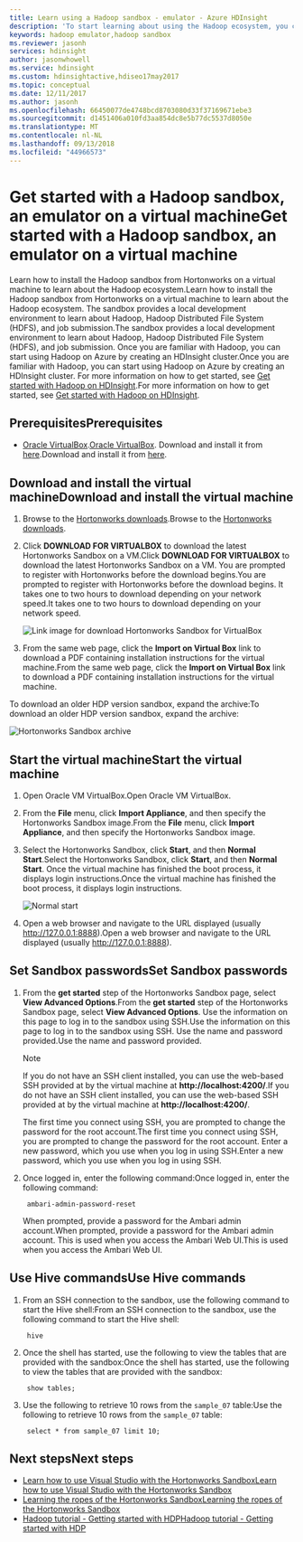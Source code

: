```yaml
---
title: Learn using a Hadoop sandbox - emulator - Azure HDInsight
description: 'To start learning about using the Hadoop ecosystem, you can set up a Hadoop sandbox from Hortonworks on an Azure virtual machine. '
keywords: hadoop emulator,hadoop sandbox
ms.reviewer: jasonh
services: hdinsight
author: jasonwhowell
ms.service: hdinsight
ms.custom: hdinsightactive,hdiseo17may2017
ms.topic: conceptual
ms.date: 12/11/2017
ms.author: jasonh
ms.openlocfilehash: 66450077de4748bcd8703080d33f37169671ebe3
ms.sourcegitcommit: d1451406a010fd3aa854dc8e5b77dc5537d8050e
ms.translationtype: MT
ms.contentlocale: nl-NL
ms.lasthandoff: 09/13/2018
ms.locfileid: "44966573"
---
```

# <a name="get-started-with-a-hadoop-sandbox-an-emulator-on-a-virtual-machine"></a><span data-ttu-id="129d6-104">Get started with a Hadoop sandbox, an emulator on a virtual machine</span><span class="sxs-lookup"><span data-stu-id="129d6-104">Get started with a Hadoop sandbox, an emulator on a virtual machine</span></span>

<span data-ttu-id="129d6-105">Learn how to install the Hadoop sandbox from Hortonworks on a virtual machine to learn about the Hadoop ecosystem.</span><span class="sxs-lookup"><span data-stu-id="129d6-105">Learn how to install the Hadoop sandbox from Hortonworks on a virtual machine to learn about the Hadoop ecosystem.</span></span> <span data-ttu-id="129d6-106">The sandbox provides a local development environment to learn about Hadoop, Hadoop Distributed File System (HDFS), and job submission.</span><span class="sxs-lookup"><span data-stu-id="129d6-106">The sandbox provides a local development environment to learn about Hadoop, Hadoop Distributed File System (HDFS), and job submission.</span></span> <span data-ttu-id="129d6-107">Once you are familiar with Hadoop, you can start using Hadoop on Azure by creating an HDInsight cluster.</span><span class="sxs-lookup"><span data-stu-id="129d6-107">Once you are familiar with Hadoop, you can start using Hadoop on Azure by creating an HDInsight cluster.</span></span> <span data-ttu-id="129d6-108">For more information on how to get started, see [Get started with Hadoop on HDInsight](apache-hadoop-linux-tutorial-get-started.md).</span><span class="sxs-lookup"><span data-stu-id="129d6-108">For more information on how to get started, see [Get started with Hadoop on HDInsight](apache-hadoop-linux-tutorial-get-started.md).</span></span>

## <a name="prerequisites"></a><span data-ttu-id="129d6-109">Prerequisites</span><span class="sxs-lookup"><span data-stu-id="129d6-109">Prerequisites</span></span>
* <span data-ttu-id="129d6-110">[Oracle VirtualBox](https://www.virtualbox.org/).</span><span class="sxs-lookup"><span data-stu-id="129d6-110">[Oracle VirtualBox](https://www.virtualbox.org/).</span></span> <span data-ttu-id="129d6-111">Download and install it from [here](https://www.virtualbox.org/wiki/Downloads).</span><span class="sxs-lookup"><span data-stu-id="129d6-111">Download and install it from [here](https://www.virtualbox.org/wiki/Downloads).</span></span>



## <a name="download-and-install-the-virtual-machine"></a><span data-ttu-id="129d6-112">Download and install the virtual machine</span><span class="sxs-lookup"><span data-stu-id="129d6-112">Download and install the virtual machine</span></span>
1. <span data-ttu-id="129d6-113">Browse to the [Hortonworks downloads](http://hortonworks.com/downloads/#sandbox).</span><span class="sxs-lookup"><span data-stu-id="129d6-113">Browse to the [Hortonworks downloads](http://hortonworks.com/downloads/#sandbox).</span></span>

2. <span data-ttu-id="129d6-114">Click **DOWNLOAD FOR VIRTUALBOX** to download the latest Hortonworks Sandbox on a VM.</span><span class="sxs-lookup"><span data-stu-id="129d6-114">Click **DOWNLOAD FOR VIRTUALBOX** to download the latest Hortonworks Sandbox on a VM.</span></span> <span data-ttu-id="129d6-115">You are prompted to register with Hortonworks before the download begins.</span><span class="sxs-lookup"><span data-stu-id="129d6-115">You are prompted to register with Hortonworks before the download begins.</span></span> <span data-ttu-id="129d6-116">It takes one to two hours to download depending on your network speed.</span><span class="sxs-lookup"><span data-stu-id="129d6-116">It takes one to two hours to download depending on your network speed.</span></span>
   
    ![Link image for download Hortonworks Sandbox for VirtualBox](./media/apache-hadoop-emulator-get-started/download-sandbox.png)
3. <span data-ttu-id="129d6-118">From the same web page, click the **Import on Virtual Box** link to download a PDF containing installation instructions for the virtual machine.</span><span class="sxs-lookup"><span data-stu-id="129d6-118">From the same web page, click the **Import on Virtual Box** link to download a PDF containing installation instructions for the virtual machine.</span></span>

<span data-ttu-id="129d6-119">To download an older HDP version sandbox, expand the archive:</span><span class="sxs-lookup"><span data-stu-id="129d6-119">To download an older HDP version sandbox, expand the archive:</span></span>

![Hortonworks Sandbox archive](./media/apache-hadoop-emulator-get-started/hortonworks-sandbox-archive.png)


## <a name="start-the-virtual-machine"></a><span data-ttu-id="129d6-121">Start the virtual machine</span><span class="sxs-lookup"><span data-stu-id="129d6-121">Start the virtual machine</span></span>

1. <span data-ttu-id="129d6-122">Open Oracle VM VirtualBox.</span><span class="sxs-lookup"><span data-stu-id="129d6-122">Open Oracle VM VirtualBox.</span></span>
2. <span data-ttu-id="129d6-123">From the **File** menu, click **Import Appliance**, and then specify the Hortonworks Sandbox image.</span><span class="sxs-lookup"><span data-stu-id="129d6-123">From the **File** menu, click **Import Appliance**, and then specify the Hortonworks Sandbox image.</span></span>
1. <span data-ttu-id="129d6-124">Select the Hortonworks Sandbox, click **Start**, and then **Normal Start**.</span><span class="sxs-lookup"><span data-stu-id="129d6-124">Select the Hortonworks Sandbox, click **Start**, and then **Normal Start**.</span></span> <span data-ttu-id="129d6-125">Once the virtual machine has finished the boot process, it displays login instructions.</span><span class="sxs-lookup"><span data-stu-id="129d6-125">Once the virtual machine has finished the boot process, it displays login instructions.</span></span>
   
    ![Normal start](./media/apache-hadoop-emulator-get-started/normal-start.png)
2. <span data-ttu-id="129d6-127">Open a web browser and navigate to the URL displayed (usually http://127.0.0.1:8888).</span><span class="sxs-lookup"><span data-stu-id="129d6-127">Open a web browser and navigate to the URL displayed (usually http://127.0.0.1:8888).</span></span>

## <a name="set-sandbox-passwords"></a><span data-ttu-id="129d6-128">Set Sandbox passwords</span><span class="sxs-lookup"><span data-stu-id="129d6-128">Set Sandbox passwords</span></span>

1. <span data-ttu-id="129d6-129">From the **get started** step of the Hortonworks Sandbox page, select **View Advanced Options**.</span><span class="sxs-lookup"><span data-stu-id="129d6-129">From the **get started** step of the Hortonworks Sandbox page, select **View Advanced Options**.</span></span> <span data-ttu-id="129d6-130">Use the information on this page to log in to the sandbox using SSH.</span><span class="sxs-lookup"><span data-stu-id="129d6-130">Use the information on this page to log in to the sandbox using SSH.</span></span> <span data-ttu-id="129d6-131">Use the name and password provided.</span><span class="sxs-lookup"><span data-stu-id="129d6-131">Use the name and password provided.</span></span>
   
   > [!NOTE]
   > <span data-ttu-id="129d6-132">If you do not have an SSH client installed, you can use the web-based SSH provided at by the virtual machine at **http://localhost:4200/**.</span><span class="sxs-lookup"><span data-stu-id="129d6-132">If you do not have an SSH client installed, you can use the web-based SSH provided at by the virtual machine at **http://localhost:4200/**.</span></span>
   > 
   
    <span data-ttu-id="129d6-133">The first time you connect using SSH, you are prompted to change the password for the root account.</span><span class="sxs-lookup"><span data-stu-id="129d6-133">The first time you connect using SSH, you are prompted to change the password for the root account.</span></span> <span data-ttu-id="129d6-134">Enter a new password, which you use when you log in using SSH.</span><span class="sxs-lookup"><span data-stu-id="129d6-134">Enter a new password, which you use when you log in using SSH.</span></span>

2. <span data-ttu-id="129d6-135">Once logged in, enter the following command:</span><span class="sxs-lookup"><span data-stu-id="129d6-135">Once logged in, enter the following command:</span></span>
   
        ambari-admin-password-reset
   
    <span data-ttu-id="129d6-136">When prompted, provide a password for the Ambari admin account.</span><span class="sxs-lookup"><span data-stu-id="129d6-136">When prompted, provide a password for the Ambari admin account.</span></span> <span data-ttu-id="129d6-137">This is used when you access the Ambari Web UI.</span><span class="sxs-lookup"><span data-stu-id="129d6-137">This is used when you access the Ambari Web UI.</span></span>

## <a name="use-hive-commands"></a><span data-ttu-id="129d6-138">Use Hive commands</span><span class="sxs-lookup"><span data-stu-id="129d6-138">Use Hive commands</span></span>

1. <span data-ttu-id="129d6-139">From an SSH connection to the sandbox, use the following command to start the Hive shell:</span><span class="sxs-lookup"><span data-stu-id="129d6-139">From an SSH connection to the sandbox, use the following command to start the Hive shell:</span></span>
   
        hive
2. <span data-ttu-id="129d6-140">Once the shell has started, use the following to view the tables that are provided with the sandbox:</span><span class="sxs-lookup"><span data-stu-id="129d6-140">Once the shell has started, use the following to view the tables that are provided with the sandbox:</span></span>
   
        show tables;
3. <span data-ttu-id="129d6-141">Use the following to retrieve 10 rows from the `sample_07` table:</span><span class="sxs-lookup"><span data-stu-id="129d6-141">Use the following to retrieve 10 rows from the `sample_07` table:</span></span>
   
        select * from sample_07 limit 10;

## <a name="next-steps"></a><span data-ttu-id="129d6-142">Next steps</span><span class="sxs-lookup"><span data-stu-id="129d6-142">Next steps</span></span>
* [<span data-ttu-id="129d6-143">Learn how to use Visual Studio with the Hortonworks Sandbox</span><span class="sxs-lookup"><span data-stu-id="129d6-143">Learn how to use Visual Studio with the Hortonworks Sandbox</span></span>](../hdinsight-hadoop-emulator-visual-studio.md)
* [<span data-ttu-id="129d6-144">Learning the ropes of the Hortonworks Sandbox</span><span class="sxs-lookup"><span data-stu-id="129d6-144">Learning the ropes of the Hortonworks Sandbox</span></span>](http://hortonworks.com/hadoop-tutorial/learning-the-ropes-of-the-hortonworks-sandbox/)
* [<span data-ttu-id="129d6-145">Hadoop tutorial - Getting started with HDP</span><span class="sxs-lookup"><span data-stu-id="129d6-145">Hadoop tutorial - Getting started with HDP</span></span>](http://hortonworks.com/hadoop-tutorial/hello-world-an-introduction-to-hadoop-hcatalog-hive-and-pig/)

